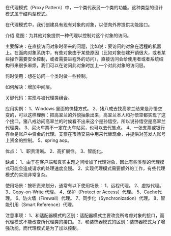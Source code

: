 在代理模式（Proxy Pattern）中，一个类代表另一个类的功能。这种类型的设计模式属于结构型模式。

在代理模式中，我们创建具有现有对象的对象，以便向外界提供功能接口。

介绍
意图：为其他对象提供一种代理以控制对这个对象的访问。

主要解决：在直接访问对象时带来的问题，比如说：要访问的对象在远程的机器上。在面向对象系统中，有些对象由于某些原因（比如对象创建开销很大，或者某些操作需要安全控制，或者需要进程外的访问），直接访问会给使用者或者系统结构带来很多麻烦，我们可以在访问此对象时加上一个对此对象的访问层。

何时使用：想在访问一个类时做一些控制。

如何解决：增加中间层。

关键代码：实现与被代理类组合。

应用实例： 1、Windows 里面的快捷方式。 2、猪八戒去找高翠兰结果是孙悟空变的，可以这样理解：把高翠兰的外貌抽象出来，高翠兰本人和孙悟空都实现了这个接口，猪八戒访问高翠兰的时候看不出来这个是孙悟空，所以说孙悟空是高翠兰代理类。 3、买火车票不一定在火车站买，也可以去代售点。 4、一张支票或银行存单是账户中资金的代理。支票在市场交易中用来代替现金，并提供对签发人账号上资金的控制。 5、spring aop。

优点： 1、职责清晰。 2、高扩展性。 3、智能化。

缺点： 1、由于在客户端和真实主题之间增加了代理对象，因此有些类型的代理模式可能会造成请求的处理速度变慢。 2、实现代理模式需要额外的工作，有些代理模式的实现非常复杂。

使用场景：按职责来划分，通常有以下使用场景： 1、远程代理。 2、虚拟代理。 3、Copy-on-Write 代理。 4、保护（Protect or Access）代理。 5、Cache代理。 6、防火墙（Firewall）代理。 7、同步化（Synchronization）代理。 8、智能引用（Smart Reference）代理。

注意事项： 1、和适配器模式的区别：适配器模式主要改变所考虑对象的接口，而代理模式不能改变所代理类的接口。 2、和装饰器模式的区别：装饰器模式为了增强功能，而代理模式是为了加以控制。
